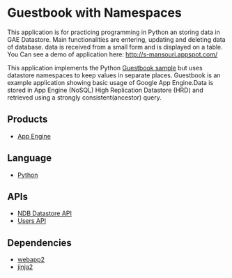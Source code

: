 # Guestbook with Namespaces

This application is for practicing programming in Python an storing 
data in GAE Datastore. Main functionalities are entering, updating and 
deleting data of database. data is received from a small form and is 
displayed on a table.
You Can see a demo of application here:
http://s-mansouri.appspot.com/

This application implements the Python [Guestbook sample][7] but uses
datastore namespaces to keep values in separate places.
Guestbook is an example application showing basic usage of Google App
Engine.Data is stored in App Engine (NoSQL) High Replication Datastore 
(HRD) and retrieved using a strongly consistent(ancestor) query.

## Products
- [App Engine][1]

## Language
- [Python][2]

## APIs
- [NDB Datastore API][3]
- [Users API][4]

## Dependencies
- [webapp2][5]
- [jinja2][6]

[1]: https://developers.google.com/appengine
[2]: https://python.org
[3]: https://developers.google.com/appengine/docs/python/ndb/
[4]: https://developers.google.com/appengine/docs/python/users/
[5]: http://webapp-improved.appspot.com/
[6]: http://jinja.pocoo.org/docs/
[7]: https://github.com/GoogleCloudPlatform/appengine-guestbook-python/tree/part6-staticfiles
